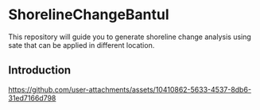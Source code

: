 # ShorelineChangeBantul
This repository will guide you to generate shoreline change analysis using sate that can be applied in different location. 
## Introduction

https://github.com/user-attachments/assets/10410862-5633-4537-8db6-31ed7166d798

